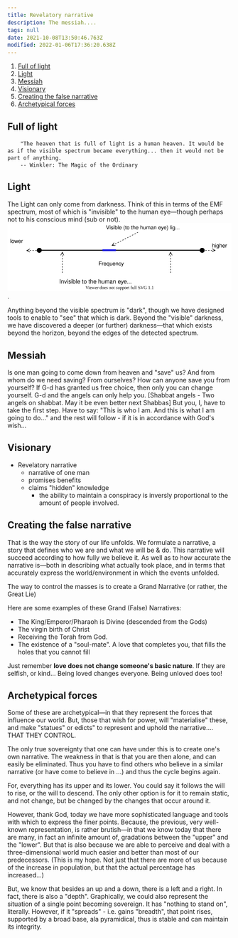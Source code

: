 ```yaml
---
title: Revelatory narrative
description: The messiah....
tags: null
date: 2021-10-08T13:50:46.763Z
modified: 2022-01-06T17:36:20.638Z
---
```


1. [Full of light](#full-of-light)
2. [Light](#light)
3. [Messiah](#messiah)
4. [Visionary](#visionary)
5. [Creating the false narrative](#creating-the-false-narrative)
6. [Archetypical forces](#archetypical-forces)

## Full of light

        "The heaven that is full of light is a human heaven. It would be as if the visible spectrum became everything... then it would not be part of anything.
        -- Winkler: The Magic of the Ordinary

## Light

The Light can only come from darkness. Think of this in terms of the EMF spectrum, most of which is "invisible" to the human eye&mdash;though perhaps not to his conscious mind (sub or not). ![EMF spectrum](/site/posts/img/tol/fn-spectrum.svg).

Anything beyond the visible spectrum is "dark", though we have designed tools to enable to "see" that which is dark. Beyond the "visible" darkness, we have discovered a deeper (or further) darkness&mdash;that which exists beyond the horizon, beyond the edges of the detected spectrum.

## Messiah

Is one man going to come down from heaven and "save" us? And from whom do we need saving? From ourselves? How can anyone save you from yourself? If G-d has granted us free choice, then only you can change yourself. G-d and the angels can only help you. [Shabbat angels - Two angels on shabbat. May it be even better next Shabbas] But you, I, have to take the first step. Have to say: "This is who I am. And this is what I am going to do..." and the rest will follow - if it is in accordance with God's wish...

## Visionary

- Revelatory narrative
  - narrative of one man
  - promises benefits
  - claims "hidden" knowledge
    - the ability to maintain a conspiracy is inversly proportional to the amount of people involved.

## Creating the false narrative

That is the way the story of our life unfolds. We formulate a narrative, a story that defines who we are and what we will be & do. This narrative will succeed according to how fully we believe it. As well as to how accurate the narrative is&mdash;both in describing what actually took place, and in terms that accurately express the world/environment in which the events unfolded.

The way to control the masses is to create a Grand Narrative (or rather, the Great Lie)

Here are some examples of these Grand (False) Narratives:

- The King/Emperor/Pharaoh is Divine (descended from the Gods)
- The virgin birth of Christ
- Receiving the Torah from God.
- The existence of a "soul-mate".
  A love that completes you, that fills the holes that you cannot fill

Just remember **love does not change someone's basic nature**. If they are selfish, or kind... Being loved changes everyone. Being unloved does too!

## Archetypical forces

Some of these are archetypical&mdash;in that they represent the forces that influence our world. But, those that wish for power, will "materialise" these, and make "statues" or edicts" to represent and uphold the narrative.... THAT THEY CONTROL.

The only true sovereignty that one can have under this is to create one's own narrative. The weakness in that is that you are then alone, and can easily be eliminated. Thus you have to find others who believe in a similar narrative (or have come to believe in ...) and thus the cycle begins again.

For, everything has its upper and its lower. You could say it follows the will to rise, or the will to descend. The only other option is for it to remain static, and not change, but be changed by the changes that occur around it.

However, thank God, today we have more sophisticated language and tools with which to express the finer points. Because, the previous, very well-known representation, is rather brutish&mdash;in that we know today that there are many, in fact an infinite amount of, gradations between the "upper" and the "lower". But that is also because we are able to perceive and deal with a three-dimensional world much easier and better than most of our predecessors. (This is my hope. Not just that there are more of us because of the increase in population, but that the actual percentage has increased...)

But, we know that besides an up and a down, there is a left and a right. In fact, there is also a "depth". Graphically, we could also represent the situation of a single point becoming sovereign. It has "nothing to stand on", literally. However, if it "spreads" - i.e. gains "breadth", that point rises, supported by a broad base, ala pyramidical, thus is stable and can maintain its integrity.
